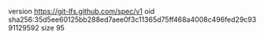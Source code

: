version https://git-lfs.github.com/spec/v1
oid sha256:35d5ee60125bb288ed7aee0f3c11365d75ff468a4008c496fed29c9391129592
size 95
